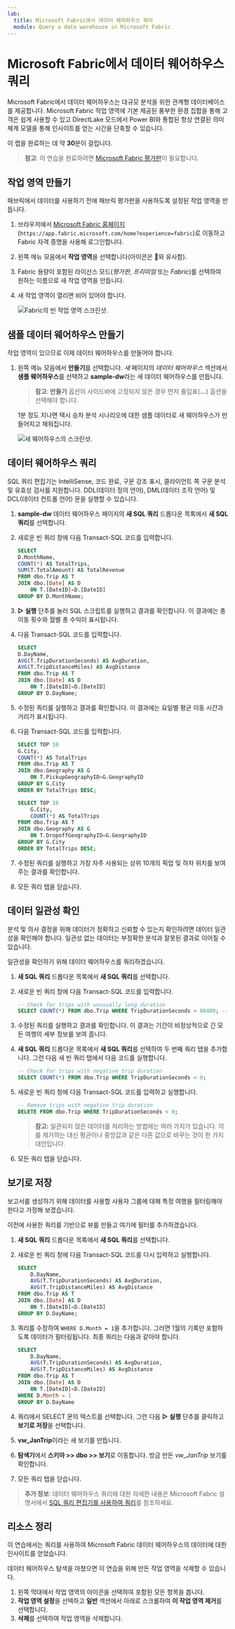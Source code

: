```yaml
---
lab:
  title: Microsoft Fabric에서 데이터 웨어하우스 쿼리
  module: Query a data warehouse in Microsoft Fabric
---
```


# Microsoft Fabric에서 데이터 웨어하우스 쿼리

Microsoft Fabric에서 데이터 웨어하우스는 대규모 분석을 위한 관계형 데이터베이스를 제공합니다. Microsoft Fabric 작업 영역에 기본 제공된 풍부한 환경 집합을 통해 고객은 쉽게 사용할 수 있고 DirectLake 모드에서 Power BI와 통합된 항상 연결된 의미 체계 모델을 통해 인사이트를 얻는 시간을 단축할 수 있습니다. 

이 랩을 완료하는 데 약 **30**분이 걸립니다.

> **참고**: 이 연습을 완료하려면 [Microsoft Fabric 평가판](https://learn.microsoft.com/fabric/get-started/fabric-trial)이 필요합니다.

## 작업 영역 만들기

패브릭에서 데이터를 사용하기 전에 패브릭 평가판을 사용하도록 설정된 작업 영역을 만듭니다.

1. 브라우저에서 [Microsoft Fabric 홈페이지](https://app.fabric.microsoft.com/home?experience=fabric)(`https://app.fabric.microsoft.com/home?experience=fabric`)로 이동하고 Fabric 자격 증명을 사용해 로그인합니다.
1. 왼쪽 메뉴 모음에서 **작업 영역**을 선택합니다(아이콘은 와 유사함).
1. Fabric 용량이 포함된 라이선스 모드(*평가판*, *프리미엄* 또는 *Fabric*)를 선택하여 원하는 이름으로 새 작업 영역을 만듭니다.
1. 새 작업 영역이 열리면 비어 있어야 합니다.

    ![Fabric의 빈 작업 영역 스크린샷.](./Images/new-workspace.png)

## 샘플 데이터 웨어하우스 만들기

작업 영역이 있으므로 이제 데이터 웨어하우스를 만들어야 합니다.

1. 왼쪽 메뉴 모음에서 **만들기**를 선택합니다. *새* 페이지의 *데이터 웨어하우스* 섹션에서 **샘플 웨어하우스**를 선택하고 **sample-dw**라는 새 데이터 웨어하우스를 만듭니다.

    >**참고**: **만들기** 옵션이 사이드바에 고정되지 않은 경우 먼저 줄임표(**...**) 옵션을 선택해야 합니다.

    1분 정도 지나면 택시 승차 분석 시나리오에 대한 샘플 데이터로 새 웨어하우스가 만들어지고 채워집니다.

    ![새 웨어하우스의 스크린샷.](./Images/sample-data-warehouse.png)

## 데이터 웨어하우스 쿼리

SQL 쿼리 편집기는 IntelliSense, 코드 완료, 구문 강조 표시, 클라이언트 쪽 구문 분석 및 유효성 검사를 지원합니다. DDL(데이터 정의 언어), DML(데이터 조작 언어) 및 DCL(데이터 컨트롤 언어) 문을 실행할 수 있습니다.

1. **sample-dw** 데이터 웨어하우스 페이지의 **새 SQL 쿼리** 드롭다운 목록에서 **새 SQL 쿼리**를 선택합니다.

1. 새로운 빈 쿼리 창에 다음 Transact-SQL 코드를 입력합니다.

    ```sql
    SELECT 
    D.MonthName, 
    COUNT(*) AS TotalTrips, 
    SUM(T.TotalAmount) AS TotalRevenue 
    FROM dbo.Trip AS T
    JOIN dbo.[Date] AS D
        ON T.[DateID]=D.[DateID]
    GROUP BY D.MonthName;
    ```

1. **&#9655; 실행** 단추를 눌러 SQL 스크립트를 실행하고 결과를 확인합니다. 이 결과에는 총 이동 횟수와 월별 총 수익이 표시됩니다.

1. 다음 Transact-SQL 코드를 입력합니다.

    ```sql
   SELECT 
    D.DayName, 
    AVG(T.TripDurationSeconds) AS AvgDuration, 
    AVG(T.TripDistanceMiles) AS AvgDistance 
    FROM dbo.Trip AS T
    JOIN dbo.[Date] AS D
        ON T.[DateID]=D.[DateID]
    GROUP BY D.DayName;
    ```

1. 수정된 쿼리를 실행하고 결과를 확인합니다. 이 결과에는 요일별 평균 이동 시간과 거리가 표시됩니다.

1. 다음 Transact-SQL 코드를 입력합니다.

    ```sql
    SELECT TOP 10 
    G.City, 
    COUNT(*) AS TotalTrips 
    FROM dbo.Trip AS T
    JOIN dbo.Geography AS G
        ON T.PickupGeographyID=G.GeographyID
    GROUP BY G.City
    ORDER BY TotalTrips DESC;
    
    SELECT TOP 10 
        G.City, 
        COUNT(*) AS TotalTrips 
    FROM dbo.Trip AS T
    JOIN dbo.Geography AS G
        ON T.DropoffGeographyID=G.GeographyID
    GROUP BY G.City
    ORDER BY TotalTrips DESC;
    ```

1. 수정된 쿼리를 실행하고 가장 자주 사용되는 상위 10개의 픽업 및 하차 위치를 보여 주는 결과를 확인합니다.

1. 모든 쿼리 탭을 닫습니다.

## 데이터 일관성 확인

분석 및 의사 결정을 위해 데이터가 정확하고 신뢰할 수 있는지 확인하려면 데이터 일관성을 확인해야 합니다. 일관성 없는 데이터는 부정확한 분석과 잘못된 결과로 이어질 수 있습니다. 

일관성을 확인하기 위해 데이터 웨어하우스를 쿼리하겠습니다.

1. **새 SQL 쿼리** 드롭다운 목록에서 **새 SQL 쿼리**를 선택합니다.

1. 새로운 빈 쿼리 창에 다음 Transact-SQL 코드를 입력합니다.

    ```sql
    -- Check for trips with unusually long duration
    SELECT COUNT(*) FROM dbo.Trip WHERE TripDurationSeconds > 86400; -- 24 hours
    ```

1. 수정된 쿼리를 실행하고 결과를 확인합니다. 이 결과는 기간이 비정상적으로 긴 모든 여행의 세부 정보를 보여 줍니다.

1. **새 SQL 쿼리** 드롭다운 목록에서 **새 SQL 쿼리**를 선택하여 두 번째 쿼리 탭을 추가합니다. 그런 다음 새 빈 쿼리 탭에서 다음 코드를 실행합니다.

    ```sql
    -- Check for trips with negative trip duration
    SELECT COUNT(*) FROM dbo.Trip WHERE TripDurationSeconds < 0;
    ```

1. 새로운 빈 쿼리 창에 다음 Transact-SQL 코드를 입력하고 실행합니다.

    ```sql
    -- Remove trips with negative trip duration
    DELETE FROM dbo.Trip WHERE TripDurationSeconds < 0;
    ```

    > **참고:** 일관되지 않은 데이터를 처리하는 방법에는 여러 가지가 있습니다. 이를 제거하는 대신 평균이나 중앙값과 같은 다른 값으로 바꾸는 것이 한 가지 대안입니다.

1. 모든 쿼리 탭을 닫습니다.

## 보기로 저장

보고서를 생성하기 위해 데이터를 사용할 사용자 그룹에 대해 특정 여행을 필터링해야 한다고 가정해 보겠습니다.

이전에 사용한 쿼리를 기반으로 뷰를 만들고 여기에 필터를 추가하겠습니다.

1. **새 SQL 쿼리** 드롭다운 목록에서 **새 SQL 쿼리**를 선택합니다.

1. 새로운 빈 쿼리 창에 다음 Transact-SQL 코드를 다시 입력하고 실행합니다.

    ```sql
    SELECT 
        D.DayName, 
        AVG(T.TripDurationSeconds) AS AvgDuration, 
        AVG(T.TripDistanceMiles) AS AvgDistance 
    FROM dbo.Trip AS T
    JOIN dbo.[Date] AS D
        ON T.[DateID]=D.[DateID]
    GROUP BY D.DayName;
    ```

1. 쿼리를 수정하여 `WHERE D.Month = 1`을 추가합니다. 그러면 1월의 기록만 포함하도록 데이터가 필터링됩니다. 최종 쿼리는 다음과 같아야 합니다.

    ```sql
    SELECT 
        D.DayName, 
        AVG(T.TripDurationSeconds) AS AvgDuration, 
        AVG(T.TripDistanceMiles) AS AvgDistance 
    FROM dbo.Trip AS T
    JOIN dbo.[Date] AS D
        ON T.[DateID]=D.[DateID]
    WHERE D.Month = 1
    GROUP BY D.DayName
    ```

1. 쿼리에서 SELECT 문의 텍스트를 선택합니다. 그런 다음 **&#9655; 실행** 단추를 클릭하고 **보기로 저장**을 선택합니다.

1. **vw_JanTrip**이라는 새 보기를 만듭니다.

1. **탐색기**에서 **스키마 >> dbo >> 보기**로 이동합니다. 방금 만든 *vw_JanTrip* 보기를 확인합니다.

1. 모든 쿼리 탭을 닫습니다.

> **추가 정보**: 데이터 웨어하우스 쿼리에 대한 자세한 내용은 Microsoft Fabric 설명서에서 [SQL 쿼리 편집기를 사용하여 쿼리](https://learn.microsoft.com/fabric/data-warehouse/sql-query-editor)를 참조하세요.

## 리소스 정리

이 연습에서는 쿼리를 사용하여 Microsoft Fabric 데이터 웨어하우스의 데이터에 대한 인사이트를 얻었습니다.

데이터 웨어하우스 탐색을 마쳤으면 이 연습을 위해 만든 작업 영역을 삭제할 수 있습니다.

1. 왼쪽 막대에서 작업 영역의 아이콘을 선택하여 포함된 모든 항목을 봅니다.
1. **작업 영역 설정**을 선택하고 **일반** 섹션에서 아래로 스크롤하여 **이 작업 영역 제거**를 선택합니다.
1. **삭제**를 선택하여 작업 영역을 삭제합니다.

